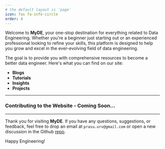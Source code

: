 ```yaml
---
# the default layout is 'page'
icon: fas fa-info-circle
order: 4
---
```


Welcome to **MyDE**, your one-stop destination for everything related to Data Engineering. Whether you're a beginner just starting out or an experienced professional looking to refine your skills, this platform is designed to help you grow and excel in the ever-evolving field of data engineering.

The goal is to provide you with comprehensive resources to become a better data engineer. Here's what you can find on our site:

- **Blogs**
- **Tutorials**
- **Insights**
- **Projects**

---
### Contributing to the Website - Coming Soon...
---

Thank you for visiting **MyDE**. If you have any questions, suggestions, or feedback, feel free to drop an email at `prasu.urv@gmail.com` or open a new discussion in the Github [repo](https://github.com/prsvnkt/mydataengineering/discussions).


Happy Engineering!
